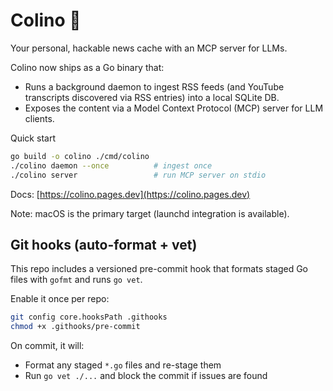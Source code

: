 
# Colino 📰

Your personal, hackable news cache with an MCP server for LLMs.

Colino now ships as a Go binary that:
- Runs a background daemon to ingest RSS feeds (and YouTube transcripts discovered via RSS entries) into a local SQLite DB.
- Exposes the content via a Model Context Protocol (MCP) server for LLM clients.

Quick start
```bash
go build -o colino ./cmd/colino
./colino daemon --once          # ingest once
./colino server                 # run MCP server on stdio
```

Docs: [https://colino.pages.dev](https://colino.pages.dev)

Note: macOS is the primary target (launchd integration is available).

## Git hooks (auto-format + vet)

This repo includes a versioned pre-commit hook that formats staged Go files with `gofmt` and runs `go vet`.

Enable it once per repo:

```bash
git config core.hooksPath .githooks
chmod +x .githooks/pre-commit
```

On commit, it will:
- Format any staged `*.go` files and re-stage them
- Run `go vet ./...` and block the commit if issues are found
